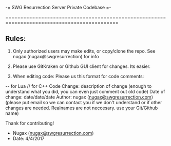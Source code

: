 -= SWG Resurrection Server Private Codebase =-

============================================================================================


Rules:
-----------------------------------------

1) Only authorized users may make edits, or copy/clone the repo.
See nugax (nugax@swgresurrection) for info

2) Please use GitKraken or Github GUI client for changes. Its 
easier.

3) When editing code: Please us this format for code comments:



<Start Comment Code>  -- for Lua // for C++
Code Change:  description of change (enough to understand what you did, you can even just comment out old code)
Date of change:  date/date/date
Author: nugax (nugax@swgresurrection.com)    (please put email so we can contact you if we don't understand or if other changes are needed. Realnames are not neccesary. use your Git/Github name)

<End Comment Code>
   

   
Thank for contributing!
   
- Nugax (nugax@swgresurrection.com)
- Date: 4/4/2017